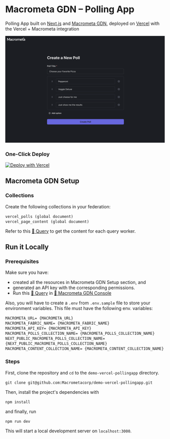 # Macrometa GDN – Polling App

Polling App built on [Next.js](https://nextjs.org/) and [Macrometa GDN](https://www.macrometa.com/products/nosql), deployed on [Vercel](https://vercel.com/) with the Vercel + Macrometa integration

![](/public/macrometa-polling-app.png)

### One-Click Deploy

[![Deploy with Vercel](https://vercel.com/button)](https://vercel.com/new/clone?repository-url=https%3A%2F%2Fgithub.com%2FMacrometacorp%2Fdemo-vercel-pollingapp&project-name=macrometa-polling-app&repo-name=macrometa-polling-app&demo-title=Macrometa%20Polling%20App&integration-ids=oac_jTz48t3BK5HRhsFuCy7Ppi83)

## Macrometa GDN Setup

### Collections

Create the following collections in your federation:

```
vercel_polls (global document)
vercel_page_content (global document)
```

Refer to this [:link: Query](./query-workers.md) to get the content for each query worker.

## Run it Locally

### Prerequisites

Make sure you have:

-   created all the resources in Macrometa GDN Setup section, and
-   generated an API key with the corresponding permissions.
-   Run this [:link: Query](./query-workers.md) in [:link: Macrometa GDN Console](https://gdn.paas.macrometa.io/#queries)

Also, you will have to create a `.env` from `.env.sample` file to store your environment variables. This file must have the following env. variables:

```
MACROMETA_URL= {MACROMETA_URL}
MACROMETA_FABRIC_NAME= {MACROMETA_FABRIC_NAME}
MACROMETA_API_KEY= {MACROMETA_API_KEY}
MACROMETA_POLLS_COLLECTION_NAME= {MACROMETA_POLLS_COLLECTION_NAME}
NEXT_PUBLIC_MACROMETA_POLLS_COLLECTION_NAME= {NEXT_PUBLIC_MACROMETA_POLLS_COLLECTION_NAME}
MACROMETA_CONTENT_COLLECTION_NAME= {MACROMETA_CONTENT_COLLECTION_NAME}
```

### Steps

First, clone the repository and `cd` to the `demo-vercel-pollingapp` directory.

```
git clone git@github.com:Macrometacorp/demo-vercel-pollingapp.git
```

Then, install the project's dependencies with

```
npm install
```

and finally, run

```
npm run dev
```

This will start a local development server on `localhost:3000`.
